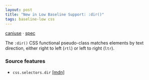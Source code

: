 ```yaml
---
layout: post
title: "New in Low Baseline Support: :dir()"
tags: baseline-low css
---
```


[caniuse](https://caniuse.com/?search=dir-pseudo) · [spec](https://drafts.csswg.org/selectors-4/#the-dir-pseudo)

The `:dir()` CSS functional pseudo-class matches elements by text direction, either right to left (`rtl`) or left to right (`ltr`).

### Source features

- ``css.selectors.dir`` [[mdn]](https://https://developer.mozilla.org/en-US/search?q=css.selectors.dir)
